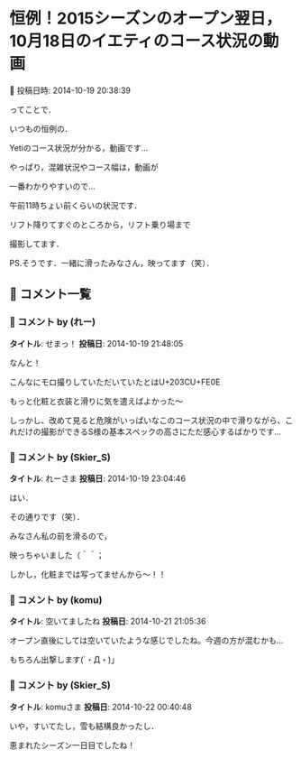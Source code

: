 # 恒例！2015シーズンのオープン翌日，10月18日のイエティのコース状況の動画

📅 投稿日時: 2014-10-19 20:38:39

ってことで．





いつもの恒例の．


Yetiのコース状況が分かる，動画です…


やっぱり，混雑状況やコース幅は，動画が


一番わかりやすいので…





午前11時ちょい前くらいの状況です．





リフト降りてすぐのところから，リフト乗り場まで


撮影してます．





PS.そうです．一緒に滑ったみなさん，映ってます（笑）．

## 💬 コメント一覧

### 💬 コメント by (れー)
**タイトル**: せまっ！
**投稿日**: 2014-10-19 21:48:05

なんと！

こんなにモロ撮りしていただいていたとはU+203CU+FE0E

もっと化粧と衣装と滑りに気を遣えばよかった～

しっかし、改めて見ると危険がいっぱいなこのコース状況の中で滑りながら、これだけの撮影ができるS様の基本スペックの高さにただ感心するばかりです…

### 💬 コメント by (Skier_S)
**タイトル**: れーさま
**投稿日**: 2014-10-19 23:04:46

はい．

その通りです（笑）．

みなさん私の前を滑るので，

映っちゃいました（＾＾；



しかし，化粧までは写ってませんから～！！

### 💬 コメント by (komu)
**タイトル**: 空いてましたね
**投稿日**: 2014-10-21 21:05:36

オープン直後にしては空いていたような感じでしたね。今週の方が混むかも…

もちろん出撃します(´・Д・)」

### 💬 コメント by (Skier_S)
**タイトル**: komuさま
**投稿日**: 2014-10-22 00:40:48

いや，すいてたし，雪も結構良かったし．

恵まれたシーズン一日目でしたね！

